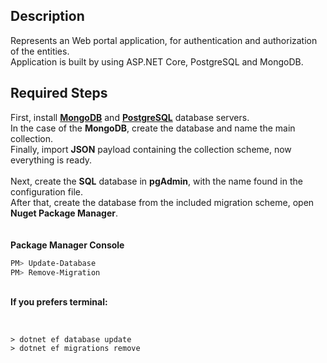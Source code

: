 ## Description
Represents an Web portal application, for authentication and authorization of the entities.<br/>
Application is built by using ASP.NET Core, PostgreSQL and MongoDB.<br/>

## Required Steps
First, install [<b>MongoDB</b>](https://www.mongodb.com/try/download/community) and [<b>PostgreSQL</b>](https://www.postgresql.org/download/) database servers.<br>
In the case of the <b>MongoDB</b>, create the database and name the main collection.<br/>
Finally, import <b>JSON</b> payload containing the collection scheme, now everything is ready.<br/><br/>
Next, create the <b>SQL</b> database in <b>pgAdmin</b>, with the name found in the configuration file.<br/>
After that, create the database from the included migration scheme, open <b>Nuget Package Manager</b>.<br><br><br>
<b>Package Manager Console</b>
```powershell
PM> Update-Database
PM> Remove-Migration
```
<br/>
<b>If you prefers terminal:</b>
<br/><br/>

```shell

> dotnet ef database update
> dotnet ef migrations remove

```
